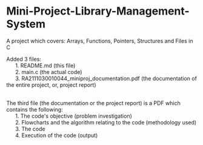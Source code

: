 # Mini-Project-Library-Management-System
A project which covers: Arrays, Functions, Pointers, Structures and Files in C <br />


Added 3 files: <br />
&nbsp;&nbsp;&nbsp;&nbsp;&nbsp;&nbsp;1. README.md (this file) <br />
&nbsp;&nbsp;&nbsp;&nbsp;&nbsp;&nbsp;2. main.c (the actual code) <br />
&nbsp;&nbsp;&nbsp;&nbsp;&nbsp;&nbsp;3. RA2111030010044_miniproj_documentation.pdf (the documentation of the entire project, or, project report) <br /> <br />


The third file (the documentation or the project report) is a PDF which contains the following: <br />
&nbsp;&nbsp;&nbsp;&nbsp;&nbsp;&nbsp;1. The code's objective (problem investigation) <br />
&nbsp;&nbsp;&nbsp;&nbsp;&nbsp;&nbsp;2. Flowcharts and the algorithm relating to the code (methodology used) <br />
&nbsp;&nbsp;&nbsp;&nbsp;&nbsp;&nbsp;3. The code <br />
&nbsp;&nbsp;&nbsp;&nbsp;&nbsp;&nbsp;4. Execution of the code (output) <br />
